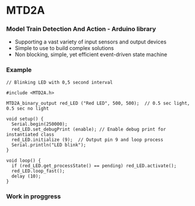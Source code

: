 # MTD2A

### Model Train Detection And Action - Arduino library
 * Supporting a vast variety of input sensors and output devices 
 * Simple to use to build complex solutions 
 * Non blocking, simple, yet efficient event-driven state machine

### Example

```
// Blinking LED with 0,5 second interval

#include <MTD2A.h>

MTD2A_binary_output red_LED ("Red LED", 500, 500);  // 0.5 sec light, 0.5 sec no light

void setup() {
  Serial.begin(250000);
  red_LED.set_debugPrint (enable); // Enable debug print for instantiated class
  red_LED.initialize (9);  // Output pin 9 and loop process
  Serial.println("LED blink");
}

void loop() {
  if (red_LED.get_processState() == pending) red_LED.activate();
  red_LED.loop_fast();
  delay (10);
}   

```

### Work in proggress
